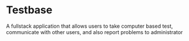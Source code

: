 # Testbase
A fullstack application that allows users to take computer based test, communicate with other users, and also report problems to administrator 

